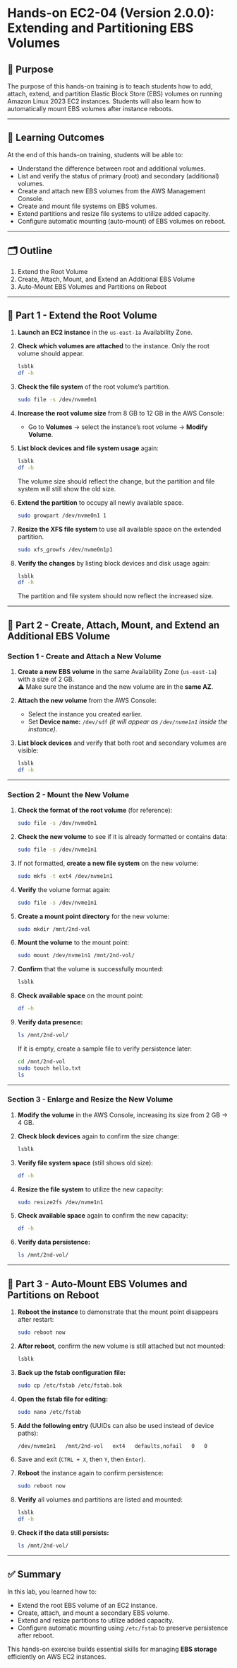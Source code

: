 # Hands-on EC2-04 (Version 2.0.0): Extending and Partitioning EBS Volumes

## 🎯 Purpose

The purpose of this hands-on training is to teach students how to add, attach, extend, and partition Elastic Block Store (EBS) volumes on running Amazon Linux 2023 EC2 instances. Students will also learn how to automatically mount EBS volumes after instance reboots.

---

## 🧠 Learning Outcomes

At the end of this hands-on training, students will be able to:

- Understand the difference between root and additional volumes.
- List and verify the status of primary (root) and secondary (additional) volumes.
- Create and attach new EBS volumes from the AWS Management Console.
- Create and mount file systems on EBS volumes.
- Extend partitions and resize file systems to utilize added capacity.
- Configure automatic mounting (auto-mount) of EBS volumes on reboot.

---

## 🗂 Outline

1. Extend the Root Volume
2. Create, Attach, Mount, and Extend an Additional EBS Volume
3. Auto-Mount EBS Volumes and Partitions on Reboot

---

## 🧩 Part 1 - Extend the Root Volume

1. **Launch an EC2 instance** in the `us-east-1a` Availability Zone.

2. **Check which volumes are attached** to the instance. Only the root volume should appear.

   ```bash
   lsblk
   df -h
   ```

3. **Check the file system** of the root volume’s partition.

   ```bash
   sudo file -s /dev/nvme0n1
   ```

4. **Increase the root volume size** from 8 GB to 12 GB in the AWS Console:

   - Go to **Volumes** → select the instance’s root volume → **Modify Volume**.

5. **List block devices and file system usage** again:

   ```bash
   lsblk
   df -h
   ```

   The volume size should reflect the change, but the partition and file system will still show the old size.

6. **Extend the partition** to occupy all newly available space.

   ```bash
   sudo growpart /dev/nvme0n1 1
   ```

7. **Resize the XFS file system** to use all available space on the extended partition.

   ```bash
   sudo xfs_growfs /dev/nvme0n1p1
   ```

8. **Verify the changes** by listing block devices and disk usage again:
   ```bash
   lsblk
   df -h
   ```
   The partition and file system should now reflect the increased size.

---

## 🧩 Part 2 - Create, Attach, Mount, and Extend an Additional EBS Volume

### Section 1 - Create and Attach a New Volume

1. **Create a new EBS volume** in the same Availability Zone (`us-east-1a`) with a size of 2 GB.  
   ⚠️ Make sure the instance and the new volume are in the **same AZ**.

2. **Attach the new volume** from the AWS Console:

   - Select the instance you created earlier.
   - Set **Device name:** `/dev/sdf` _(it will appear as `/dev/nvme1n1` inside the instance)_.

3. **List block devices** and verify that both root and secondary volumes are visible:
   ```bash
   lsblk
   df -h
   ```

---

### Section 2 - Mount the New Volume

1. **Check the format of the root volume** (for reference):

   ```bash
   sudo file -s /dev/nvme0n1
   ```

2. **Check the new volume** to see if it is already formatted or contains data:

   ```bash
   sudo file -s /dev/nvme1n1
   ```

3. If not formatted, **create a new file system** on the new volume:

   ```bash
   sudo mkfs -t ext4 /dev/nvme1n1
   ```

4. **Verify** the volume format again:

   ```bash
   sudo file -s /dev/nvme1n1
   ```

5. **Create a mount point directory** for the new volume:

   ```bash
   sudo mkdir /mnt/2nd-vol
   ```

6. **Mount the volume** to the mount point:

   ```bash
   sudo mount /dev/nvme1n1 /mnt/2nd-vol/
   ```

7. **Confirm** that the volume is successfully mounted:

   ```bash
   lsblk
   ```

8. **Check available space** on the mount point:

   ```bash
   df -h
   ```

9. **Verify data presence:**
   ```bash
   ls /mnt/2nd-vol/
   ```
   If it is empty, create a sample file to verify persistence later:
   ```bash
   cd /mnt/2nd-vol
   sudo touch hello.txt
   ls
   ```

---

### Section 3 - Enlarge and Resize the New Volume

1. **Modify the volume** in the AWS Console, increasing its size from 2 GB → 4 GB.

2. **Check block devices** again to confirm the size change:

   ```bash
   lsblk
   ```

3. **Verify file system space** (still shows old size):

   ```bash
   df -h
   ```

4. **Resize the file system** to utilize the new capacity:

   ```bash
   sudo resize2fs /dev/nvme1n1
   ```

5. **Check available space** again to confirm the new capacity:

   ```bash
   df -h
   ```

6. **Verify data persistence:**
   ```bash
   ls /mnt/2nd-vol/
   ```

---

## 🧩 Part 3 - Auto-Mount EBS Volumes and Partitions on Reboot

1. **Reboot the instance** to demonstrate that the mount point disappears after restart:

   ```bash
   sudo reboot now
   ```

2. **After reboot**, confirm the new volume is still attached but not mounted:

   ```bash
   lsblk
   ```

3. **Back up the fstab configuration file:**

   ```bash
   sudo cp /etc/fstab /etc/fstab.bak
   ```

4. **Open the fstab file for editing:**

   ```bash
   sudo nano /etc/fstab
   ```

5. **Add the following entry** (UUIDs can also be used instead of device paths):

   ```bash
   /dev/nvme1n1   /mnt/2nd-vol   ext4   defaults,nofail   0   0
   ```

6. Save and exit (`CTRL + X`, then `Y`, then `Enter`).

7. **Reboot** the instance again to confirm persistence:

   ```bash
   sudo reboot now
   ```

8. **Verify** all volumes and partitions are listed and mounted:

   ```bash
   lsblk
   df -h
   ```

9. **Check if the data still persists:**
   ```bash
   ls /mnt/2nd-vol/
   ```

---

## ✅ Summary

In this lab, you learned how to:

- Extend the root EBS volume of an EC2 instance.
- Create, attach, and mount a secondary EBS volume.
- Extend and resize partitions to utilize added capacity.
- Configure automatic mounting using `/etc/fstab` to preserve persistence after reboot.

This hands-on exercise builds essential skills for managing **EBS storage** efficiently on AWS EC2 instances.
